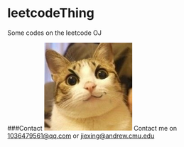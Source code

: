 # leetcodeThing
Some codes on the leetcode OJ

###Contact
![My icon](https://github.com/guojiex/leetcodeThing/blob/master/img/catIcon.jpg?raw=true "Jiexin Guo")
Contact me on <1036479561@qq.com> or <jiexing@andrew.cmu.edu> 